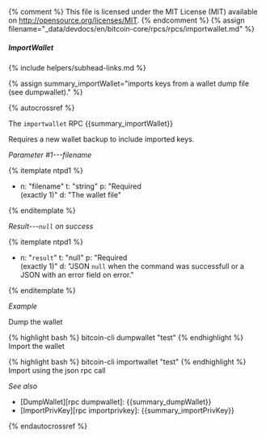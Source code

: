 {% comment %}
This file is licensed under the MIT License (MIT) available on
http://opensource.org/licenses/MIT.
{% endcomment %}
{% assign filename="_data/devdocs/en/bitcoin-core/rpcs/rpcs/importwallet.md" %}

##### ImportWallet
{% include helpers/subhead-links.md %}

{% assign summary_importWallet="imports keys from a wallet dump file (see dumpwallet)." %}

{% autocrossref %}

The `importwallet` RPC {{summary_importWallet}}

Requires a new wallet backup to include imported keys.

*Parameter #1---filename*

{% itemplate ntpd1 %}
- n: "filename"
  t: "string"
  p: "Required<br>(exactly 1)"
  d: "The wallet file"

{% enditemplate %}

*Result---`null` on success*

{% itemplate ntpd1 %}
- n: "`result`"
  t: "null"
  p: "Required<br>(exactly 1)"
  d: "JSON `null` when the command was successfull or a JSON with an error field on error."

{% enditemplate %}

*Example*

Dump the wallet

{% highlight bash %}
bitcoin-cli dumpwallet "test"
{% endhighlight %}
Import the wallet

{% highlight bash %}
bitcoin-cli importwallet "test"
{% endhighlight %}
Import using the json rpc call


*See also*

* [DumpWallet][rpc dumpwallet]: {{summary_dumpWallet}}
* [ImportPrivKey][rpc importprivkey]: {{summary_importPrivKey}}

{% endautocrossref %}

